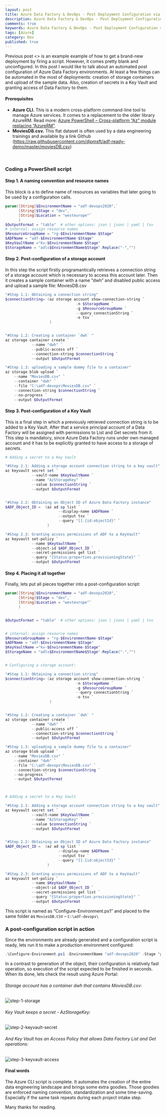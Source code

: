 ```yaml
---
layout: post
title: Azure Data Factory & DevOps - Post Deployment Configuration via Azure CLI
description: Azure Data Factory & DevOps - Post Deployment Configuration via Azure CLI
comments: true
keywords: Azure Data Factory & DevOps - Post Deployment Configuration via Azure CLI
tags: [Azure]
category: Dev
published: true 
---
```


Previous post <> is an example example of how to get a brand-new deployment by firing a script. However, it comes pretty blank and unconfigured. In this post I would like to talk about an automated post configuration of Azure Data Factory environments. At least a few things can be automated in the most of deployments: creation of storage containers and upload of the sample data. Also, creation of secrets in a Key Vault and granting access of Data Factory to them. 

#### Prerequisites
 -	**Azure CLI.** This is a modern cross-platform command-line tool to manage Azure services. It comes to a replacement to the older library AzureRM. Read more: [Azure PowerShell – Cross-platform “Az” module replacing “AzureRM”](https://azure.microsoft.com/es-es/blog/azure-powershell-cross-platform-az-module-replacing-azurerm/).
 - **MoviesDB.csv.** This flat dataset is often used by a data engineering trainings and available by a link Github (https://raw.githubusercontent.com/djpmsft/adf-ready-demo/master/moviesDB.csv)


<br />

### Coding a PowerShell script

#### Step 1. A naming convention and resource names 

This block is a to define name of resources as variables that later going to be used by a configuration calls.

```powershell
param([String]$EnvironmentName = "adf-devops2020",` 
      [String]$Stage = "dev",` 
      [String]$Location = "westeurope"`
      )
$OutputFormat = "table"  # other options: json | jsonc | yaml | tsv
# internal: assign resource names
$ResourceGroupName = "rg-$EnvironmentName-$Stage"
$ADFName = "adf-$EnvironmentName-$Stage"
$KeyVaultName ="kv-$EnvironmentName-$Stage"
$StorageName = "adls$EnvironmentName$Stage".Replace("-","")
```

#### Step 2. Post-configuration of a storage account

In this step the script firstly programantically retrieves a connection string of a storage account which is necessary to access this account later. Then it creates a sample container with a name “dwh” and disabled public access and upload a sample file: MoviesDB.csv

```powershell
"#Step 1.1: Obtaining a connection string"
$connectionString= (az storage account show-connection-string `
                                -n $StorageName `
                                -g $ResourceGroupName `
                                --query connectionString `
                                -o tsv `
                    )


"#Step 1.2: Creating a container `dwh` "
az storage container create `
            --name "dwh" `
            --public-access off `
            --connection-string $connectionString `
            --output $OutputFormat 

"#Step 1.3: uploading a sample dummy file to a container"
az storage blob upload `
    --name "MoviesDB.csv" `
    --container "dwh" `
    --file "C:\adf-devops\MoviesDB.csv" `
    --connection-string $connectionString `
    --no-progress `
    --output $OutputFormat
```

#### Step 3. Post-configuration of a Key Vault

This is a final step in which a previously retrieved connection string is to be added to a Key Vault. 
After that a service principal account of a Data Factory will be assigned with permissions to List and Get secrets from it. This step is mandatory, since Azure Data Factory runs under own managed account and it has to be explicitly granted to have access to a storage of secrets.

```powershell
# Adding a secret to a Key Vault

"#Step 2.1: Adding a storage account connection string to a key vault"
az keyvault secret set `
            --vault-name $KeyVaultName `
            --name "AzStorageKey" `
            --value $connectionString `
            --output $OutputFormat


"#Step 2.2: Obtaining an Object ID of Azure Data Factory instance"
$ADF_Object_ID =  (az ad sp list `
                        --display-name $ADFName `
                        --output tsv `
                        --query "[].{id:objectId}" `
                   )

"#Step 2.3: Granting access permissions of ADF to a KeyVault"
az keyvault set-policy `
            --name $KeyVaultName `
            --object-id $ADF_Object_ID `
            --secret-permissions get list `
            --query "{Status:properties.provisioningState}" `
            --output $OutputFormat
```

#### Step 4. Placing it all together

Finally, lets put all pieces together into a post-configuration script:


```powershell
param([String]$EnvironmentName = "adf-devops2020",` 
      [String]$Stage = "dev",` 
      [String]$Location = "westeurope"`
      )


$OutputFormat = "table"  # other options: json | jsonc | yaml | tsv


# internal: assign resource names
$ResourceGroupName = "rg-$EnvironmentName-$Stage"
$ADFName = "adf-$EnvironmentName-$Stage"
$KeyVaultName ="kv-$EnvironmentName-$Stage"
$StorageName = "adls$EnvironmentName$Stage".Replace("-","")


# Configuring a storage account:

"#Step 1.1: Obtaining a connection string"
$connectionString= (az storage account show-connection-string `
                                -n $StorageName `
                                -g $ResourceGroupName `
                                --query connectionString `
                                -o tsv `
                    )


"#Step 1.2: Creating a container `dwh` "
az storage container create `
            --name "dwh" `
            --public-access off `
            --connection-string $connectionString `
            --output $OutputFormat 

"#Step 1.3: uploading a sample dummy file to a container"
az storage blob upload `
    --name "MoviesDB.csv" `
    --container "dwh" `
    --file "C:\adf-devops\MoviesDB.csv" `
    --connection-string $connectionString `
    --no-progress `
    --output $OutputFormat



# Adding a secret to a Key Vault

"#Step 2.1: Adding a storage account connection string to a key vault"
az keyvault secret set `
            --vault-name $KeyVaultName `
            --name "AzStorageKey" `
            --value $connectionString `
            --output $OutputFormat


"#Step 2.2: Obtaining an Object ID of Azure Data Factory instance"
$ADF_Object_ID =  (az ad sp list `
                        --display-name $ADFName `
                        --output tsv `
                        --query "[].{id:objectId}" `
                   )

"#Step 2.3: Granting access permissions of ADF to a KeyVault"
az keyvault set-policy `
            --name $KeyVaultName `
            --object-id $ADF_Object_ID `
            --secret-permissions get list `
            --query "{Status:properties.provisioningState}" `
            --output $OutputFormat
```
This script is named as “Configure-Environment.ps1” and placed to the same folder as `MoviesDB.CSV` – `C:\adf-devops\`

### A post-configuration script in action

Since the environments are already generated and a configuration script is ready, lets run it to make a production environment configured:

```powershell
.\Configure-Environment.ps1 -EnvironmentName "adf-devops2020" -Stage "prd" 
```

In a contrast to generation of the object, their configuration is relatively fast operation, so execution of the script expected to be finished in seconds. When its done, lets check the result using Azure Portal:

###### Storage account has a container dwh that contains MoviesDB.csv:

<img src="/assets/images/posts/adf-cicd-p2/step-1-storage.png" alt="step-1-storage" />  

 
###### Key Vault keeps a secret - AzStorageKey: 
<img src="/assets/images/posts/adf-cicd-p2/step-2-keyvault-secret.png" alt="step-2-keyvault-secret" />  

 
###### And Key Vault has an Access Policy that allows Data Factory List and Get operations:
<img src="/assets/images/posts/adf-cicd-p2/step-2-keyvault-access-policy.png" alt="step-3-keyvault-access" />  





#### Final words

The Azure CLI script is complete. It automates the creation of the entire data engineering landscape and brings some extra goodies. Those goodies are enforced naming convention, standardization and some time-saving. Especially if the same task repeats during each project intake step.

Many thanks for reading.